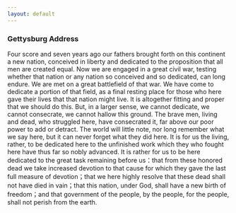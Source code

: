 ```yaml
---
layout: default
---
```

### Gettysburg Address
Four score and seven years ago our fathers brought forth on this continent a new nation, conceived in liberty and dedicated to the proposition that all men are created equal.
Now we are engaged in a great civil war, testing whether that nation or any nation so conceived and so dedicated, can long endure. We are met on a great battlefield of that war. We have come to dedicate a portion of that field, as a final resting place for those who here gave their lives that that nation might live. It is altogether fitting and proper that we should do this.
But, in a larger sense, we cannot dedicate, we cannot consecrate, we cannot hallow this ground. The brave men, living and dead, who struggled here, have consecrated it, far above our poor power to add or detract.
The world will little note, nor long remember what we say here, but it can never forget what they did here. It is for us the living, rather, to be dedicated here to the unfinished work which they who fought here have thus far so nobly advanced. It is rather for us to be here dedicated to the great task remaining before us：that from these honored dead we take increased devotion to that cause for which they gave the last full measure of devotion；that we here highly resolve that these dead shall not have died in vain；that this nation, under God, shall have a new birth of freedom；and that government of the people, by the people, for the people, shall not perish from the earth.